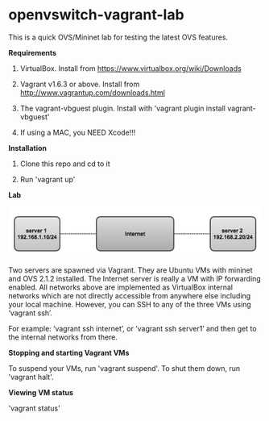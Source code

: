 # openvswitch-vagrant-lab

This is a quick OVS/Mininet lab for testing the latest OVS features.


**Requirements**

1. VirtualBox. Install from https://www.virtualbox.org/wiki/Downloads

2. Vagrant v1.6.3 or above. Install from http://www.vagrantup.com/downloads.html

3. The vagrant-vbguest plugin. Install with 'vagrant plugin install vagrant-vbguest'

4. If using a MAC, you NEED Xcode!!!


**Installation**

1. Clone this repo and cd to it

2. Run 'vagrant up'


**Lab**

![Lab](https://github.com/therandomsecurityguy/openvswitch-vagrant-lab/blob/master/lab-connectivity.png)


Two servers are spawned via Vagrant. They are Ubuntu VMs with mininet and OVS 2.1.2 installed. The Internet server is really a VM with IP forwarding enabled. All networks above are implemented as VirtualBox internal networks which are not directly accessible from anywhere else including your local machine. However, you can SSH to any
of the three VMs using ‘vagrant ssh’. 

For example: ‘vagrant ssh internet’, or ’vagrant ssh server1’ and then get to the internal networks from there.


**Stopping and starting Vagrant VMs**

To suspend your VMs, run 'vagrant suspend'. To shut them down, run
'vagrant halt'.


**Viewing VM status**

'vagrant status'


